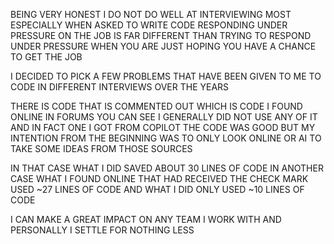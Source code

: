 BEING VERY HONEST I DO NOT DO WELL AT INTERVIEWING
MOST ESPECIALLY WHEN ASKED TO WRITE CODE
RESPONDING UNDER PRESSURE ON THE JOB IS FAR DIFFERENT
THAN TRYING TO RESPOND UNDER PRESSURE WHEN YOU
ARE JUST HOPING YOU HAVE A CHANCE TO GET THE JOB

I DECIDED TO PICK A FEW PROBLEMS THAT HAVE BEEN 
GIVEN TO ME TO CODE IN DIFFERENT INTERVIEWS OVER THE YEARS

THERE IS CODE THAT IS COMMENTED OUT WHICH IS CODE 
I FOUND ONLINE IN FORUMS YOU CAN SEE I GENERALLY 
DID NOT USE ANY OF IT AND IN FACT ONE I GOT FROM COPILOT
THE CODE WAS GOOD BUT MY INTENTION FROM THE BEGINNING
WAS TO ONLY LOOK ONLINE OR AI TO TAKE SOME IDEAS FROM THOSE SOURCES

IN THAT CASE WHAT I DID SAVED ABOUT 30 LINES OF CODE
IN ANOTHER CASE WHAT I FOUND ONLINE THAT HAD RECEIVED THE CHECK MARK
USED ~27 LINES OF CODE AND WHAT I DID ONLY USED ~10 LINES OF CODE

I CAN MAKE A GREAT IMPACT ON ANY TEAM I WORK WITH AND PERSONALLY I SETTLE FOR NOTHING LESS
